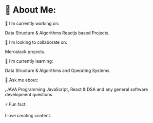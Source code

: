 # 💫 About Me:

 🔭 I’m currently working on:

Data Structure & Algorithms Reactjs based Projects.

 👯 I’m looking to collaborate on:

Mernstack projects.  

 🌱 I’m currently learning:

Data Structure & Algorithms and Operating Systems.

 💬 Ask me about:

,JAVA Programming JavaScript, React & DSA and any general software development questions.

 ⚡ Fun fact:

I love creating content.
